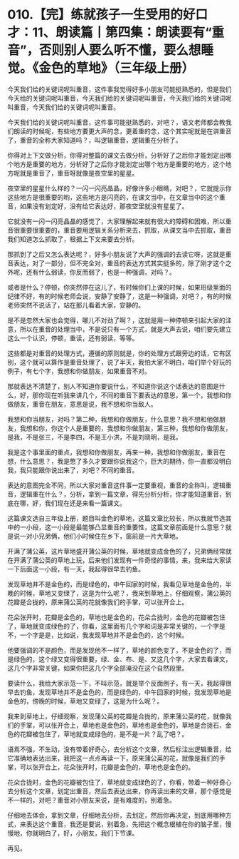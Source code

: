 # 010.【完】练就孩子一生受用的好口才：11、朗读篇丨第四集：朗读要有“重音”，否则别人要么听不懂，要么想睡觉。《金色的草地》（三年级上册）

今天我们给的关键词呢叫重音，这件事我觉得好多小朋友可能挺熟悉的，但是我们今天给的关键词呢叫重音，今天我们给的关键词呢叫重音，今天我们给的关键词呢叫重音，今天我们给的关键词呢叫重音。

今天我们给的关键词呢叫重音，这件事可能挺熟悉的，对吧？，语文老师都会教我们朗读的时候呢，有些地方要更大声的念，更着重的念，这个其实呢就是在讲重音了，重音的全称大家知道吗？，叫逻辑重音，逻辑重在分析了。

你得对上下文做分析，你得对整篇的课文去做分析，分析好了之后你才能划定出哪个地方是重要的地方，分析好了之后你才能划定出哪个地方是重要的地方，这个地方呢就是重音了，重音呀就像是夜空里的星星。

夜空里的星星什么样的？一闪一闪亮晶晶，好像许多小眼睛，对吧？，它就提示你这些地方是很重要的哟，这些地方是闪亮的，在课文当中，在文章当中的这个重音，如果没有划定好，没有给它表达好，那夜空里就没有星星了。

它就没有一闪一闪亮晶晶的感觉了，大家理解起来就有很大的障碍和困难，所以重音很重要很重要的，重音要用逻辑关系分析来去，抓取，从课文当中去抓取，重音我们知道怎么抓取了，根据上下文来要去分析。

那抓到了之后又怎么表达呢？，好多小朋友说了大声的强调的去读它呀，这就是重音表达，对了一部分，但不完全对，重音的表达方式其实挺多的，除了刚才这个之外呢，还有什么弱读，你反而弱了，也是一种强调，对吗？。

或者是什么？停顿，你突然停在这儿了，有时候你们上课的时候，如果班级里面的纪律不好，有的时候老师会说，安静了安静了，这是一种强调，对吧？，有的时候老师突然不说话了，站在那儿看着大家，安静的。

是不是忽然大家也会觉得，哪儿不对劲了啊？，这就是用一种停顿来引起大家的注意，所以在重音的处理当中，不是说只有一个方式，就是大声去说，咱们要先建立这么一个认识，停顿，重读，还有弱读，等等。

这些都是对重音的处理方式，遵循的原则就是，你的处理方式跟旁边的话，它有区别，这个就可以算作是重音处理了，说了半天，我怕大家不明白，咱们举个好玩的例子，有七个字，我想和你做朋友，如果重音不对。

那就表达不清楚了，别人不知道你要说什么，不知道你说这个话表达的意图是什么，好，那你现在听我来讲几个，不同的重音下要表达的意思，第一个，我想和你做朋友，重音在朋友，意思是说，我不想和你当敌人。

我想和你当朋友，对吗？第二种，我想和你做朋友，什么意思？我不想和他做朋友，我想和你，你这个人是重要的，我想和你做朋友，第三种，我想和你做朋友，是我，不是张三，不是李四，不是王小洪，不是刘晓明，是我。

我是这个事里面的重点，我想和你做朋友，再来一种，我想和你做朋友，重音在想，什么意思？，我是憋了多久才要跟你说我这个，巨大的期待，你一直都没明白我，我只能跟你说出来了，对吧？不同的重音。

表达的意图完全不同，所以大家对重音这件事一定要重视，重音的全称叫，逻辑重音，逻辑重在什么？，分析，拿到一篇文章，得先分析分析，你才能知道重音，到底在哪，好，我们现在还是来看一篇课文。

这篇课文选自三年级上册，题目叫金色的草地，这篇文章比较长，所以我就节选其中的一小段，这一小段是最能够凸显重音的重要性，这篇文章前面是什么意思？就是说一对小兄弟俩，他们小时候住在乡下，窗前是一片大草地。

开满了蒲公英，这片草地盛开蒲公英的时候，草地就变成金色的了，兄弟俩经常就在开满了蒲公英的草地上玩，后来他们发现有一件奇怪的事情，来，我来给大家读一下后面这一小段，有一天，我起得很早去钓鱼。

发现草地并不是金色的，而是绿色的，中午回家的时候，我看见草地是金色的，半晚的时候，草地又变绿了，这是为什么呢？，我来到草地上，仔细观察，蒲公英的花瓣是合拢的，原来蒲公英的花就像我们的手掌，可以张开合上。

花朵张开时，花瓣是金色的，草地也是金色的，花朵合拢时，金色的花瓣被包住了，草地就变成绿色的了，你看，这里面有几个字和词是非常关键的，一个字是不，一个字是是，比如说，我发现草地并不是金色的，这个时候。

他要强调的不是颜色，而是发现他不一样了，草地的颜色变了，不是金色的了，而是绿色的，这个绿又变得很重要，绿、金、布、是、又这几个字，大家去看课文，这几个字非常关键，如果你把这几个字全部淹没在这个自然段里。

要读什么，我给大家示范一下，不叫示范，就是举个反面例子，有一天，我起得很早去钓鱼，发现草地并不是金色的，而是绿色的，中午回家的时候，我发现草地是金色的，傍晚的时候，草地又变绿了，这是为什么呢？。

我来到草地上，仔细观察，发现蒲公英的花瓣是合拢的，原来蒲公英的花，就像我们的手掌，可以张开合上，草地也是金色的，草地也是金色的，草地是合拢石，金色的花瓣被包住了，草地就变成绿色的，是不是一片？乱了吧？。

语焉不强，不生动，没有带着好奇心，去分析这个文章，然后标注出逻辑重音，给它准确地表达出来，我把这一点点再读一下，原来蒲公英的花，就像是我们的手掌，可以张开合上，花朵张开时，花瓣是金色的，草地也是金色的。

花朵合拢时，金色的花瓣被包住了，草地就变成绿色的了，你看，带着一种好奇心去分析这个文章，划定出重音，然后去表达出来，你再读出来的文章，那个感觉是不一样的，对吧？重音对小朋友来说，是有难度的，别着急。

仔细地去体会，拿到文章，仔细地去分析，去划定，然后你再决定，到底用哪种方式，来表达这个重音，我还是要说，别着急，先把这个概念根植在你的脑子里，慢慢地，你就明白了，好，小朋友，我们下节课。

再见。